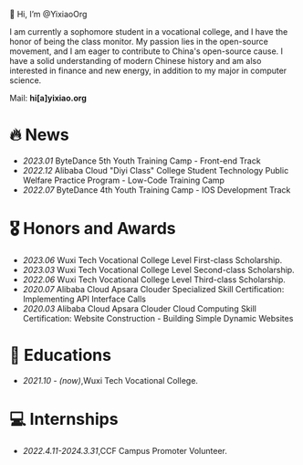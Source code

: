 👋 Hi, I’m @YixiaoOrg

I am currently a sophomore student in a vocational college, and I have the honor of being the class monitor. My passion lies in the open-source movement, and I am eager to contribute to China's open-source cause. I have a solid understanding of modern Chinese history and am also interested in finance and new energy, in addition to my major in computer science.

Mail: **hi[a]yixiao.org**


# 🔥 News
- *2023.01* ByteDance 5th Youth Training Camp - Front-end Track
- *2022.12* Alibaba Cloud "Diyi Class" College Student Technology Public Welfare Practice Program - Low-Code Training Camp
- *2022.07* ByteDance 4th Youth Training Camp - IOS Development Track



# 🎖 Honors and Awards
- *2023.06* Wuxi Tech Vocational College Level First-class Scholarship.
- *2023.03* Wuxi Tech Vocational College Level Second-class Scholarship. 
- *2022.06* Wuxi Tech Vocational College Level Third-class Scholarship. 
- *2020.07* Alibaba Cloud Apsara Clouder Specialized Skill Certification: Implementing API Interface Calls
- *2020.03* Alibaba Cloud Apsara Clouder Cloud Computing Skill Certification: Website Construction - Building Simple Dynamic Websites

# 📖 Educations
- *2021.10 -  (now)*,Wuxi Tech Vocational College. 



# 💻 Internships
- *2022.4.11-2024.3.31*,CCF Campus Promoter Volunteer.
